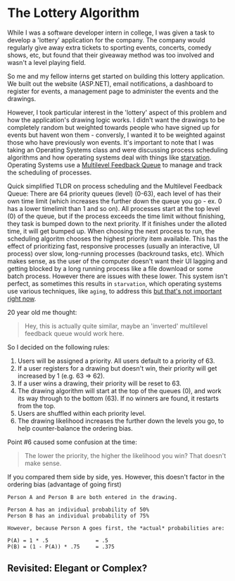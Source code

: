 # The Lottery Algorithm

While I was a software developer intern in college, I was given a task to develop a 'lottery' application for the company. The company would regularly give away extra tickets to sporting events, concerts, comedy shows, etc, but found that their giveaway method was too involved and wasn't a level playing field.

So me and my fellow interns get started on building this lottery application. We built out the website (ASP.NET), email notifications, a dashboard to register for events, a management page to administer the events and the drawings.

However, I took particular interest in the 'lottery' aspect of this problem and how the application's drawing logic works. I didn't want the drawings to be completely random but weighted towards people who have signed up for events but havent won them - conversly, I wanted it to be weighted against those who have previously won events. It's important to note that I was taking an Operating Systems class and were discussing process scheduling algorithms and how operating systems deal with things like [starvation](https://www.codingninjas.com/studio/library/starvation-in-os). Operating Systems use a [Multilevel Feedback Queue](https://en.wikipedia.org/wiki/Multilevel_feedback_queue#Process_scheduling) to manage and track the scheduling of processes.

Quick simplified TLDR on process scheduling and the Multilevel Feedback Queue: There are 64 priority queues (level) (0-63), each level of has their own time limit (which increases the further down the queue you go - ex. 0 has a lower timelimit than 1 and so on). All processes start at the top level (0) of the queue, but if the process exceeds the time limit without finishing, they task is bumped down to the next priority. If it finishes under the alloted time, it will get bumped up. When choosing the next process to run, the scheduling algoritm chooses the highest priority item available. This has the effect of prioritizing fast, responsive processes (usually an interactive, UI process) over slow, long-running processes (backround tasks, etc). Which makes sense, as the user of the computer doesn't want their UI lagging and getting blocked by a long running process like a file download or some batch process. However there are issues with these lower. This system isn't perfect, as sometimes this results in `starvation`, which operating systems use various techniques, like `aging`, to address this [but that's not important right now](https://youtu.be/VOmD-xqK2Es?si=wosAAymrYyseUWG5&t=8).

20 year old me thought:

> Hey, this is actually quite similar, maybe an 'inverted' multilevel feedback queue would work here.

So I decided on the following rules:

1. Users will be assigned a priority. All users default to a priority of 63.
2. If a user registers for a drawing but doesn't win, their priority will get increased by 1 (e.g. 63 => 62).
3. If a user wins a drawing, their priority will be reset to 63.
4. The drawing algorithm will start at the top of the queues (0), and work its way through to the bottom (63). If no winners are found, it restarts from the top.
5. Users are shuffled within each priority level.
6. The drawing likelihood increases the further down the levels you go, to help counter-balance the ordering bias.

Point #6 caused some confusion at the time:

> The lower the priority, the higher the likelihood you win? That doesn't make sense.

If you compared them side by side, yes. However, this doesn't factor in the ordering bias (advantage of going first)

```
Person A and Person B are both entered in the drawing.

Person A has an individual probability of 50%
Person B has an individual probability of 75%

However, because Person A goes first, the *actual* probabilities are:

P(A) = 1 * .5               = .5
P(B) = (1 - P(A)) * .75     = .375
```

## Revisited: Elegant or Complex?


